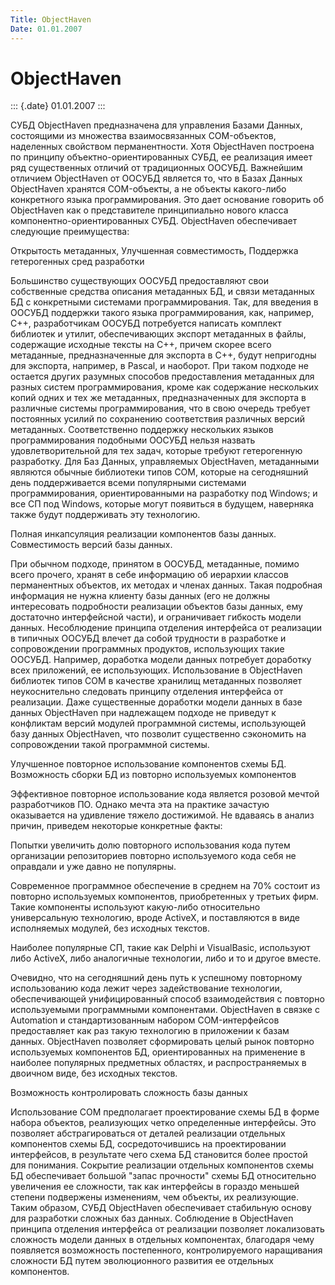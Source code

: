 ```yaml
---
Title: ObjectHaven
Date: 01.01.2007
---
```



ObjectHaven
===========

::: {.date}
01.01.2007
:::

СУБД ObjectHaven предназначена для управления Базами Данных, состоящими
из множества взаимосвязанных COM-объектов, наделенных свойством
перманентности. Хотя ObjectHaven построена по принципу
объектно-ориентированных СУБД, ее реализация имеет ряд существенных
отличий от традиционных ООСУБД. Важнейшим отличием ObjectHaven от ООСУБД
является то, что в Базах Данных ObjectHaven хранятся COM-объекты, а не
объекты какого-либо конкретного языка программирования. Это дает
основание говорить об ObjectHaven как о представителе принципиально
нового класса компонентно-ориентированных СУБД. ObjectHaven обеспечивает
следующие преимущества:

Открытость метаданных, Улучшенная совместимость, Поддержка гетерогенных
сред разработки

Большинство существующих ООСУБД предоставляют свои собственные средства
описания метаданных БД, и связи метаданных БД с конкретными системами
программирования. Так, для введения в ООСУБД поддержки такого языка
программирования, как, например, C++, разработчикам ООСУБД потребуется
написать комплект библиотек и утилит, обеспечивающих экспорт метаданных
в файлы, содержащие исходные тексты на C++, причем скорее всего
метаданные, предназначенные для экспорта в C++, будут непригодны для
экспорта, например, в Pascal, и наоборот. При таком подходе не остается
других разумных способов предоставления метаданных для разных систем
программирования, кроме как содержание нескольких копий одних и тех же
метаданных, предназначенных для экспорта в различные системы
программирования, что в свою очередь требует постоянных усилий по
сохранению соответствия различных версий метаданных. Соответственно
поддержку нескольких языков программирования подобными ООСУБД нельзя
назвать удовлетворительной для тех задач, которые требуют гетерогенную
разработку. Для Баз Данных, управляемых ObjectHaven, метаданными
являются обычные библиотеки типов COM, которые на сегодняшний день
поддерживается всеми популярными системами программирования,
ориентированными на разработку под Windows; и все СП под Windows,
которые могут появиться в будущем, наверняка также будут поддерживать
эту технологию.

Полная инкапсуляция реализации компонентов базы данных. Совместимость
версий базы данных.

При обычном подходе, принятом в ООСУБД, метаданные, помимо всего
прочего, хранят в себе информацию об иерархии классов перманентных
объектов, их методах и членах данных. Такая подробная информация не
нужна клиенту базы данных (его не должны интересовать подробности
реализации объектов базы данных, ему достаточно интерфейсной части), и
ограничивает гибкость модели данных. Несоблюдение принципа отделения
интерфейса от реализации в типичных ООСУБД влечет да собой трудности в
разработке и сопровождении программных продуктов, использующих такие
ООСУБД. Например, доработка модели данных потребует доработку всех
приложений, ее использующих. Использование в ObjectHaven библиотек типов
COM в качестве хранилищ метаданных позволяет неукоснительно следовать
принципу отделения интерфейса от реализации. Даже существенные доработки
модели данных в базе данных ObjectHaven при надлежащем подходе не
приведут к конфликтам версий модулей программной системы, использующей
базу данных ObjectHaven, что позволит существенно сэкономить на
сопровождении такой программной системы.

Улучшенное повторное использование компонентов схемы БД. Возможность
сборки БД из повторно используемых компонентов

Эффективное повторное использование кода является розовой мечтой
разработчиков ПО. Однако мечта эта на практике зачастую оказывается на
удивление тяжело достижимой. Не вдаваясь в анализ причин, приведем
некоторые конкретные факты:

Попытки увеличить долю повторного использования кода путем организации
репозиториев повторно используемого кода себя не оправдали и уже давно
не популярны.

Современное программное обеспечение в среднем на 70% состоит из повторно
используемых компонентов, приобретенных у третьих фирм. Такие компоненты
используют какую-либо относительно универсальную технологию, вроде
ActiveX, и поставляются в виде исполняемых модулей, без исходных
текстов.

Наиболее популярные СП, такие как Delphi и VisualBasic, используют либо
ActiveX, либо аналогичные технологии, либо и то и другое вместе.

Очевидно, что на сегодняшний день путь к успешному повторному
использованию кода лежит через задействование технологии, обеспечивающей
унифицированный способ взаимодействия с повторно используемыми
программными компонентами. ObjectHaven в связке с Automation и
стандартизованным набором COM-интерфейсов предоставляет как раз такую
технологию в приложении к базам данных. ObjectHaven позволяет
сформировать целый рынок повторно используемых компонентов БД,
ориентированных на применение в наиболее популярных предметных областях,
и распространяемых в двоичном виде, без исходных текстов.

Возможность контролировать сложность базы данных

Использование СОМ предполагает проектирование схемы БД в форме набора
объектов, реализующих четко определенные интерфейсы. Это позволяет
абстрагироваться от деталей реализации отдельных компонентов схемы БД,
сосредоточившись на проектировании интерфейсов, в результате чего схема
БД становится более простой для понимания. Сокрытие реализации отдельных
компонентов схемы БД обеспечивает большой \"запас прочности\" схемы БД
относительно увеличения ее сложности, так как интерфейсы в гораздо
меньшей степени подвержены изменениям, чем объекты, их реализующие.
Таким образом, СУБД ObjectHaven обеспечивает стабильную основу для
разработки сложных баз данных. Соблюдение в ObjectHaven принципа
отделения интерфейса от реализации позволяет локализовать сложность
модели данных в отдельных компонентах, благодаря чему появляется
возможность постепенного, контролируемого наращивания сложности БД путем
эволюционного развития ее отдельных компонентов.
